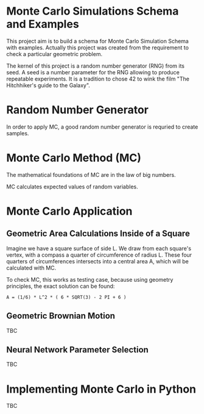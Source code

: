 # Monte Carlo Simulations Schema and Examples

This project aim is to build a schema for Monte Carlo Simulation Schema with examples. Actually this project was created from the requirement to check a particular geometric problem.

The kernel of this project is a random number generator (RNG) from its seed. A seed is a number parameter for the RNG allowing to produce repeatable experiments. It is a tradition to chose 42 to wink the film "The Hitchhiker's guide to the Galaxy". 

# Random Number Generator

In order to apply MC, a good random number generator is requried to create samples.

# Monte Carlo Method (MC)

The mathematical foundations of MC are in the law of big numbers. 

MC calculates expected values of random variables.  

# Monte Carlo Application


## Geometric Area Calculations Inside of a Square

Imagine we have a square surface of side L. We draw from each square's vertex, with a compass a quarter of circumference of radius L. These four quarters of circumferences intersects into a central area A, which will be calculated with MC.

To check MC, this works as testing case, because using geometry principles, the exact solution can be found:

`A = (1/6) * L^2 * ( 6 * SQRT(3) - 2 PI + 6 )`

## Geometric Brownian Motion
TBC
## Neural Network Parameter Selection
TBC
# Implementing Monte Carlo in Python
TBC



